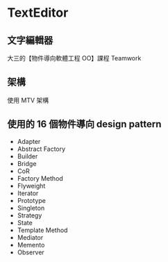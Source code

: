 # TextEditor
## 文字編輯器
大三的【物件導向軟體工程 OO】課程 Teamwork
## 架構
使用 MTV 架構
## 使用的 16 個物件導向 design pattern
* Adapter
* Abstract Factory
* Builder
* Bridge
* CoR
* Factory Method
* Flyweight
* Iterator
* Prototype
* Singleton
* Strategy
* State
* Template Method
* Mediator
* Memento
* Observer

